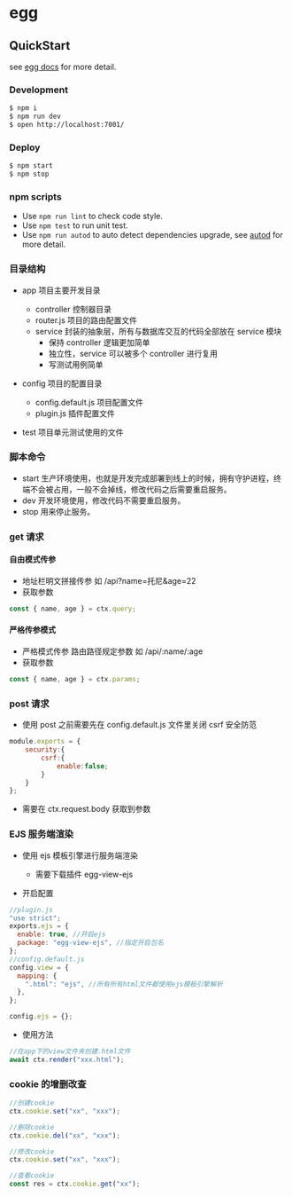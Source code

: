 # egg

## QuickStart

<!-- add docs here for user -->

see [egg docs][egg] for more detail.

### Development

```bash
$ npm i
$ npm run dev
$ open http://localhost:7001/
```

### Deploy

```bash
$ npm start
$ npm stop
```

### npm scripts

- Use `npm run lint` to check code style.
- Use `npm test` to run unit test.
- Use `npm run autod` to auto detect dependencies upgrade, see [autod](https://www.npmjs.com/package/autod) for more detail.

[egg]: https://eggjs.org

### 目录结构

- app 项目主要开发目录

  - controller 控制器目录
  - router.js 项目的路由配置文件
  - service 封装的抽象层，所有与数据库交互的代码全部放在 service 模块
    - 保持 controller 逻辑更加简单
    - 独立性，service 可以被多个 controller 进行复用
    - 写测试用例简单

- config 项目的配置目录

  - config.default.js 项目配置文件
  - plugin.js 插件配置文件

- test 项目单元测试使用的文件

### 脚本命令

- start 生产环境使用，也就是开发完成部署到线上的时候，拥有守护进程，终端不会被占用，一般不会掉线，修改代码之后需要重启服务。
- dev 开发环境使用，修改代码不需要重启服务。
- stop 用来停止服务。

### get 请求

#### 自由模式传参

- 地址栏明文拼接传参 如 /api?name=托尼&age=22
- 获取参数

```js
const { name, age } = ctx.query;
```

#### 严格传参模式

- 严格模式传参 路由路径规定参数 如 /api/:name/:age
- 获取参数

```js
const { name, age } = ctx.params;
```

### post 请求

- 使用 post 之前需要先在 config.default.js 文件里关闭 csrf 安全防范

```js
module.exports = {
    security:{
        csrf:{
            enable:false;
        }
    }
};
```

- 需要在 ctx.request.body 获取到参数

### EJS 服务端渲染

- 使用 ejs 模板引擎进行服务端渲染

  - 需要下载插件 egg-view-ejs

- 开启配置

```js
//plugin.js
"use strict";
exports.ejs = {
  enable: true, //开启ejs
  package: "egg-view-ejs", //指定开启包名
};
//config.default.js
config.view = {
  mapping: {
    ".html": "ejs", //所有所有html文件都使用ejs模板引擎解析
  },
};

config.ejs = {};
```

- 使用方法

```js
//在app下的view文件夹创建.html文件
await ctx.render("xxx.html");
```

### cookie 的增删改查

```js
//创建cookie
ctx.cookie.set("xx", "xxx");

//删除cookie
ctx.cookie.del("xx", "xxx");

//修改cookie
ctx.cookie.set("xx", "xxx");

//查看cookie
const res = ctx.cookie.get("xx");
```
